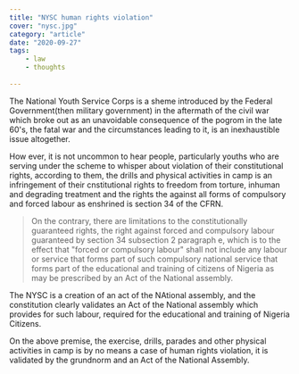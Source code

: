 ```yaml
---
title: "NYSC human rights violation"
cover: "nysc.jpg"
category: "article"
date: "2020-09-27"
tags:
    - law
    - thoughts
    
---
```


The National Youth Service Corps is a sheme introduced by the Federal Government(then military government) in the aftermath of the civil war which broke out as an unavoidable consequence of the pogrom in the late 60's, the fatal war and the circumstances leading to it, is an inexhaustible issue altogether.

How ever, it is not uncommon to hear people, particularly youths who are serving under the scheme to whisper about violation of their constitutional rights, according to them, the drills and physical activities in camp is an infringement of their cnstitutional rights to freedom from torture, inhuman and degrading treatment and the rights the against all forms of compulsory and forced labour as enshrined is section 34 of the CFRN.

<blockquote>On the contrary, there are limitations to the constitutionally guaranteed rights, the right against forced and compulsory labour guaranteed by section 34 subsection 2 paragraph e, which is to the effect that "forced or compulsory labour" shall not include any labour or service that forms part of such compulsory national service that forms part of the educational and training of citizens of Nigeria as may be prescribed by an Act of the National assembly.</blockquote>

The NYSC is a creation of an act of the NAtional assembly, and the constitution clearly validates an Act of the National assembly which provides for such labour, required for the educational and training of Nigeria Citizens.

On the above premise, the exercise, drills, parades and other physical activities in camp is by no means a case of human rights violation, it is validated by the grundnorm and an Act of the National Assembly.
